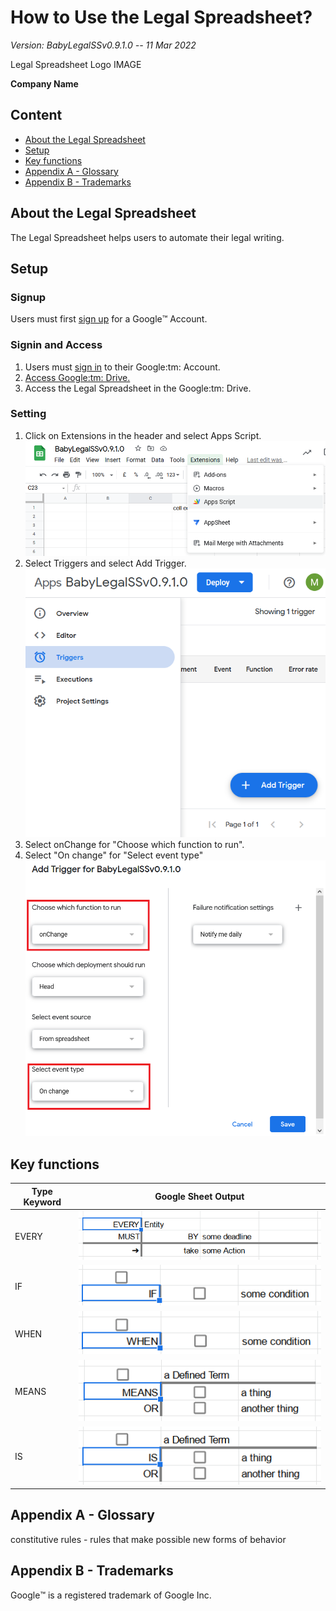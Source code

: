 

# How to Use the Legal Spreadsheet?

*Version: BabyLegalSSv0.9.1.0 -- 11 Mar 2022*

Legal Spreadsheet Logo IMAGE

**Company Name**

## Content

- [About the Legal Spreadsheet](#about)
- [Setup](#Setup)
- [Key functions](#key-functions)
- [Appendix A - Glossary](#glossary)
- [Appendix B - Trademarks](#trademarks)

## About the Legal Spreadsheet<a name="about" />

The Legal Spreadsheet helps users to automate their legal writing.

## Setup

### Signup

Users must first [sign up](https://support.google.com/accounts/answer/27441?hl=en) for a Google:tm: Account.

### Signin and Access

<ol>
  <li>Users must <a href="https://myaccount.google.com">sign in</a> to their Google:tm: Account.</li>
  <li><a href="https://support.google.com/drive/answer/2423485?hl=en">Access Google:tm: Drive.</a></li>
  <li>Access the Legal Spreadsheet in the Google:tm: Drive.</li>
</ol>

### Setting

<ol>
  <li>Click on Extensions in the header and select Apps Script.</li>
  <img src="images/AppsScript.png" alt="Apps Script">
  <li>Select Triggers and select Add Trigger.</li>
  <img src="images/Triggers.png" alt="Triggers">
  <li>Select onChange for "Choose which function to run".</li>
  <li>Select "On change" for "Select event type"</li>
  <img src="images/SelectOnChange.png" alt="SelectOnChange">
</ol>

## Key functions<a name="key-functions" />

| **Type Keyword** | **Google Sheet Output** |
| --- | --- |
| EVERY | ![type EVERY in a cell in the Legal Spreadsheet](images/EVERY.png) |
| IF | ![type IF in a cell in the Legal Spreadsheet](images/IF.png) |
| WHEN | ![type WHEN in a cell in the Legal Spreadsheet](images/WHEN.png) |
| MEANS | ![type MEANS in a cell in the Legal Spreadsheet](images/MEANS.png) |
| IS | ![type IS in a cell in the Legal Spreadsheet](images/IS.png) |

## Appendix A - Glossary<a name="glossary" />

constitutive rules - rules that make possible new forms of behavior

## Appendix B - Trademarks<a name="trademarks" />

Google:tm: is a registered trademark of Google Inc.
